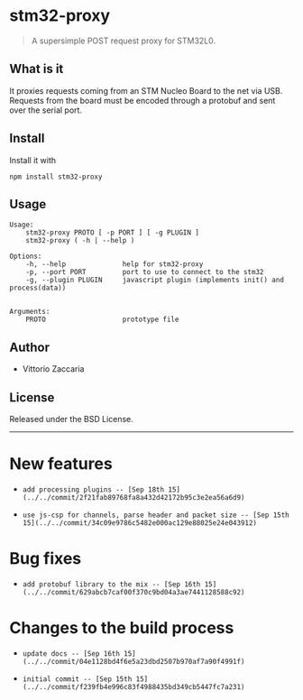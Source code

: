 stm32-proxy
===========

> A supersimple POST request proxy for STM32L0.

What is it
----------

It proxies requests coming from an STM Nucleo Board to the net via USB.
Requests from the board must be encoded through a protobuf and sent over
the serial port.

Install
-------

Install it with

    npm install stm32-proxy

Usage
-----

```
Usage:
    stm32-proxy PROTO [ -p PORT ] [ -g PLUGIN ]
    stm32-proxy ( -h | --help )

Options:
    -h, --help              help for stm32-proxy
    -p, --port PORT         port to use to connect to the stm32
    -g, --plugin PLUGIN     javascript plugin (implements init() and process(data))


Arguments:
    PROTO                   prototype file

```

Author
------

-   Vittorio Zaccaria

License
-------

Released under the BSD License.

------------------------------------------------------------------------


# New features

-     add processing plugins -- [Sep 18th 15](../../commit/2f21fab89768fa8a432d42172b95c3e2ea56a6d9)
-     use js-csp for channels, parse header and packet size -- [Sep 15th 15](../../commit/34c09e9786c5482e000ac129e88025e24e043912)

# Bug fixes

-     add protobuf library to the mix -- [Sep 16th 15](../../commit/629abcb7caf00f370c9bd04a3ae7441128588c92)

# Changes to the build process

-     update docs -- [Sep 16th 15](../../commit/04e1128bd4f6e5a23dbd2507b970af7a90f4991f)
-     initial commit -- [Sep 15th 15](../../commit/f239fb4e996c83f4988435bd349cb5447fc7a231)
